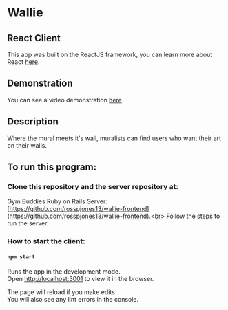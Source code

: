 # Wallie
## React Client

This app was built on the ReactJS framework, you can learn more about React [here](https://reactjs.org/docs/getting-started.html#try-react).

## Demonstration

You can see a video demonstration [here](https://www.youtube.com/watch?v=RpC6494n_Ms&feature=youtu.be)

## Description

Where the mural meets it's wall, muralists can find users who want their art on their walls.

## To run this program:

### Clone this repository and the server repository at:

Gym Buddies Ruby on Rails Server: [https://github.com/rosspjones13/wallie-frontend](https://github.com/rosspjones13/wallie-frontend).<br>
Follow the steps to run the server.

### How to start the client:

#### `npm start`

Runs the app in the development mode.<br>
Open [http://localhost:3001](http://localhost:3001) to view it in the browser.

The page will reload if you make edits.<br>
You will also see any lint errors in the console.